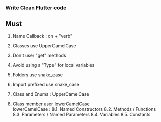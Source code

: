 ### Write Clean Flutter code 

## Must 
1. Name Callback : on + "verb"
2. Classes use UpperCamelCase
3. Don't user "get" methods
4. Avoid using a "Type" for local variables 
5. Folders use snake_case

6. Import prefixed use snake_case 
   <!-- Ex :  import 'flutter:widget' as widget -->

7. Class and Enums : UpperCamelCase 
   <!-- Ex : ButtonWidget -->

8. Class member user lowerCamelCase   
   lowerCamelCase :
   8.1. Named Constructors
   8.2. Methods / Functions 
   8.3. Parameters / Named Parameters
   8.4. Variables 
   8.5. Constants  